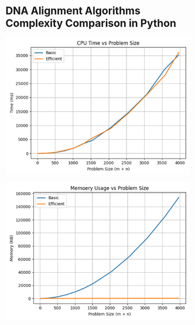 # DNA Alignment Algorithms Complexity Comparison in Python


![Alt Text](make_charts/time_vs_size.png)


![Alt Text](make_charts/memory_vs_size.png)
